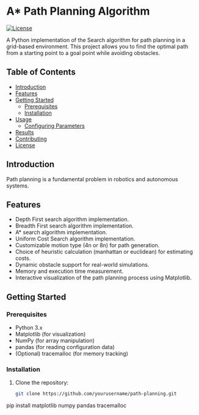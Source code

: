 # A* Path Planning Algorithm

[![License](https://img.shields.io/badge/license-MIT-blue.svg)](LICENSE)

A Python implementation of the Search algorithm for path planning in a grid-based environment. This project allows you to find the optimal path from a starting point to a goal point while avoiding obstacles.

## Table of Contents

- [Introduction](#introduction)
- [Features](#features)
- [Getting Started](#getting-started)
  - [Prerequisites](#prerequisites)
  - [Installation](#installation)
- [Usage](#usage)
  - [Configuring Parameters](#configuring-parameters)
- [Results](#results)
- [Contributing](#contributing)
- [License](#license)

## Introduction

Path planning is a fundamental problem in robotics and autonomous systems. 

## Features

- Depth First search algorithm implementation.
- Breadth First search algorithm implementation.
- A* search algorithm implementation.
- Uniform Cost Search algorithm implementation.
- Customizable motion type (4n or 8n) for path generation.
- Choice of heuristic calculation (manhattan or euclidean) for estimating costs.
- Dynamic obstacle support for real-world simulations.
- Memory and execution time measurement.
- Interactive visualization of the path planning process using Matplotlib.

## Getting Started

### Prerequisites

- Python 3.x
- Matplotlib (for visualization)
- NumPy (for array manipulation)
- pandas (for reading configuration data)
- (Optional) tracemalloc (for memory tracking)

### Installation

1. Clone the repository:

   ```bash
   git clone https://github.com/yourusername/path-planning.git

pip install matplotlib numpy pandas tracemalloc

